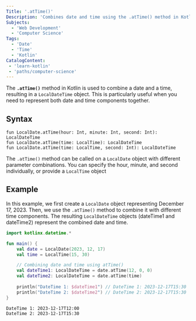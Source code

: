 ```yaml
---
Title: '.atTime()'
Description: 'Combines date and time using the .atTime() method in Kotlin.'
Subjects:
  - 'Web Development'
  - 'Computer Science'
Tags:
  - 'Date'
  - 'Time'
  - 'Kotlin'
CatalogContent:
 - 'learn-kotlin'
 - 'paths/computer-science'
---
```


The **`.atTime()`** method in Kotlin is used to combine a date and a time, resulting in a `LocalDateTime` object. This is particularly useful when you need to represent both date and time components together.

## Syntax

```pseudo
fun LocalDate.atTime(hour: Int, minute: Int, second: Int): LocalDateTime
fun LocalDate.atTime(time: LocalTime): LocalDateTime
fun LocalDate.atTime(time: LocalTime, second: Int): LocalDateTime
```

The `.atTime()` method can be called on a `LocalDate` object with different parameter combinations. You can specify the hour, minute, and second individually, or provide a `LocalTime` object

## Example

In this example, we first create a `LocalDate` object representing December 17, 2023. Then, we use the `.atTime()` method to combine it with different time components. The resulting `LocalDateTime` objects (dateTime1 and dateTime2) represent the combined date and time.

```kotlin
import kotlinx.datetime.*

fun main() {
    val date = LocalDate(2023, 12, 17)
    val time = LocalTime(15, 30)

    // Combining date and time using atTime()
    val dateTime1: LocalDateTime = date.atTime(12, 0, 0)
    val dateTime2: LocalDateTime = date.atTime(time)
            
    println("DateTime 1: $dateTime1") // DateTime 1: 2023-12-17T15:30
    println("DateTime 2: $dateTime2") // DateTime 2: 2023-12-17T15:30
}
```

```shell
DateTime 1: 2023-12-17T12:00
DateTime 2: 2023-12-17T15:30
```